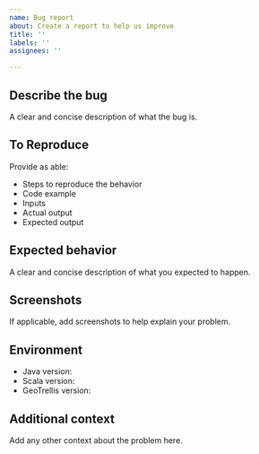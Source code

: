```yaml
---
name: Bug report
about: Create a report to help us improve
title: ''
labels: ''
assignees: ''

---
```


## Describe the bug

A clear and concise description of what the bug is.

## To Reproduce

Provide as able:

- Steps to reproduce the behavior
- Code example
- Inputs
- Actual output
- Expected output

## Expected behavior

A clear and concise description of what you expected to happen.

## Screenshots

If applicable, add screenshots to help explain your problem.

## Environment

- Java version:
- Scala version:
- GeoTrellis version:

## Additional context

Add any other context about the problem here.
